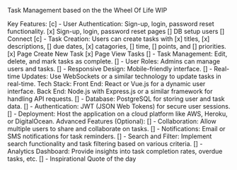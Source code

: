 Task Management based on the the Wheel Of Life
WIP

Key Features:
[c] - User Authentication: Sign-up, login, password reset functionality.
        [x] Sign-up, login, password reset pages
        [] DB setup users
        [] Connect
[c] - Task Creation: Users can create tasks with [x] titles, [x] descriptions, [] due dates, [x] catagories, [] time, [] points, and [] priorities.
        [x] Page Create New Task
        [x] Page View Tasks
[] - Task Management: Edit, delete, and mark tasks as complete.
[] - User Roles: Admins can manage users and tasks.
[] - Responsive Design: Mobile-friendly interface.
[] - Real-time Updates: Use WebSockets or a similar technology to update tasks in real-time.
Tech Stack:
Front End: React or Vue.js for a dynamic user interface.
Back End: Node.js with Express.js or a similar framework for handling API requests.
[] - Database: PostgreSQL for storing user and task data.
[] - Authentication: JWT (JSON Web Tokens) for secure user sessions.
[] - Deployment: Host the application on a cloud platform like AWS, Heroku, or DigitalOcean.
Advanced Features (Optional):
[] - Collaboration: Allow multiple users to share and collaborate on tasks.
[] - Notifications: Email or SMS notifications for task reminders.
[] - Search and Filter: Implement search functionality and task filtering based on various criteria.
[] - Analytics Dashboard: Provide insights into task completion rates, overdue tasks, etc.
[] - Inspirational Quote of the day
